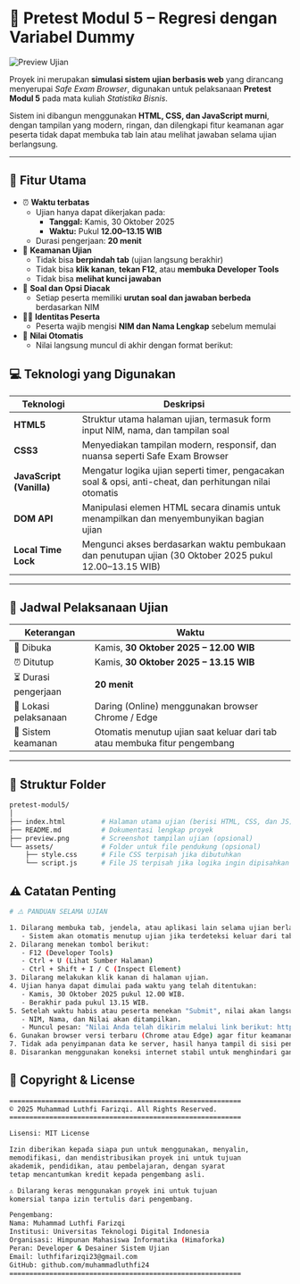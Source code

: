 <!-- README.md -->

# 🧠 Pretest Modul 5 – Regresi dengan Variabel Dummy

![Preview Ujian](https://raw.githubusercontent.com/username/pretest-modul5/main/preview.png)

Proyek ini merupakan **simulasi sistem ujian berbasis web** yang dirancang menyerupai *Safe Exam Browser*, digunakan untuk pelaksanaan **Pretest Modul 5** pada mata kuliah *Statistika Bisnis*.

Sistem ini dibangun menggunakan **HTML, CSS, dan JavaScript murni**, dengan tampilan yang modern, ringan, dan dilengkapi fitur keamanan agar peserta tidak dapat membuka tab lain atau melihat jawaban selama ujian berlangsung.

---

## 🎯 Fitur Utama

- ⏰ **Waktu terbatas**
  - Ujian hanya dapat dikerjakan pada:
    - **Tanggal:** Kamis, 30 Oktober 2025  
    - **Waktu:** Pukul **12.00–13.15 WIB**
  - Durasi pengerjaan: **20 menit**
- 🔐 **Keamanan Ujian**
  - Tidak bisa **berpindah tab** (ujian langsung berakhir)
  - Tidak bisa **klik kanan**, **tekan F12**, atau **membuka Developer Tools**
  - Tidak bisa **melihat kunci jawaban**
- 🎲 **Soal dan Opsi Diacak**
  - Setiap peserta memiliki **urutan soal dan jawaban berbeda** berdasarkan NIM
- 🧍‍♂️ **Identitas Peserta**
  - Peserta wajib mengisi **NIM dan Nama Lengkap** sebelum memulai
- 🧮 **Nilai Otomatis**
  - Nilai langsung muncul di akhir dengan format berikut:

## 💻 Teknologi yang Digunakan

| Teknologi | Deskripsi |
|------------|------------|
| **HTML5** | Struktur utama halaman ujian, termasuk form input NIM, nama, dan tampilan soal |
| **CSS3** | Menyediakan tampilan modern, responsif, dan nuansa seperti Safe Exam Browser |
| **JavaScript (Vanilla)** | Mengatur logika ujian seperti timer, pengacakan soal & opsi, anti-cheat, dan perhitungan nilai otomatis |
| **DOM API** | Manipulasi elemen HTML secara dinamis untuk menampilkan dan menyembunyikan bagian ujian |
| **Local Time Lock** | Mengunci akses berdasarkan waktu pembukaan dan penutupan ujian (30 Oktober 2025 pukul 12.00–13.15 WIB) |

---

## 📅 Jadwal Pelaksanaan Ujian

| Keterangan | Waktu |
|-------------|----------------------------|
| 📆 Dibuka | Kamis, **30 Oktober 2025 – 12.00 WIB** |
| ⏰ Ditutup | Kamis, **30 Oktober 2025 – 13.15 WIB** |
| ⏳ Durasi pengerjaan | **20 menit** |
| 📍 Lokasi pelaksanaan | Daring (Online) menggunakan browser Chrome / Edge |
| 🔐 Sistem keamanan | Otomatis menutup ujian saat keluar dari tab atau membuka fitur pengembang |

---

## 🧩 Struktur Folder

```bash
pretest-modul5/
│
├── index.html         # Halaman utama ujian (berisi HTML, CSS, dan JS)
├── README.md          # Dokumentasi lengkap proyek
├── preview.png        # Screenshot tampilan ujian (opsional)
└── assets/            # Folder untuk file pendukung (opsional)
    ├── style.css      # File CSS terpisah jika dibutuhkan
    └── script.js      # File JS terpisah jika logika ingin dipisahkan
```

## ⚠️ Catatan Penting

```bash
# ⚠️ PANDUAN SELAMA UJIAN

1. Dilarang membuka tab, jendela, atau aplikasi lain selama ujian berlangsung.
   - Sistem akan otomatis menutup ujian jika terdeteksi keluar dari tab atau membuka browser lain.
2. Dilarang menekan tombol berikut:
   - F12 (Developer Tools)
   - Ctrl + U (Lihat Sumber Halaman)
   - Ctrl + Shift + I / C (Inspect Element)
3. Dilarang melakukan klik kanan di halaman ujian.
4. Ujian hanya dapat dimulai pada waktu yang telah ditentukan:
   - Kamis, 30 Oktober 2025 pukul 12.00 WIB.
   - Berakhir pada pukul 13.15 WIB.
5. Setelah waktu habis atau peserta menekan "Submit", nilai akan langsung muncul di layar:
   - NIM, Nama, dan Nilai akan ditampilkan.
   - Muncul pesan: "Nilai Anda telah dikirim melalui link berikut: https://bit.ly/PretestModul5"
6. Gunakan browser versi terbaru (Chrome atau Edge) agar fitur keamanan berjalan dengan baik.
7. Tidak ada penyimpanan data ke server, hasil hanya tampil di sisi pengguna (client-side).
8. Disarankan menggunakan koneksi internet stabil untuk menghindari gangguan selama ujian.
```

## 🪪 Copyright & License

```bash
==========================================================
© 2025 Muhammad Luthfi Farizqi. All Rights Reserved.
==========================================================

Lisensi: MIT License

Izin diberikan kepada siapa pun untuk menggunakan, menyalin,
memodifikasi, dan mendistribusikan proyek ini untuk tujuan
akademik, pendidikan, atau pembelajaran, dengan syarat
tetap mencantumkan kredit kepada pengembang asli.

⚠️ Dilarang keras menggunakan proyek ini untuk tujuan
komersial tanpa izin tertulis dari pengembang.

Pengembang:
Nama: Muhammad Luthfi Farizqi
Institusi: Universitas Teknologi Digital Indonesia
Organisasi: Himpunan Mahasiswa Informatika (Himaforka)
Peran: Developer & Desainer Sistem Ujian
Email: luthfifarizqi23@gmail.com
GitHub: github.com/muhammadluthfi24
==========================================================
